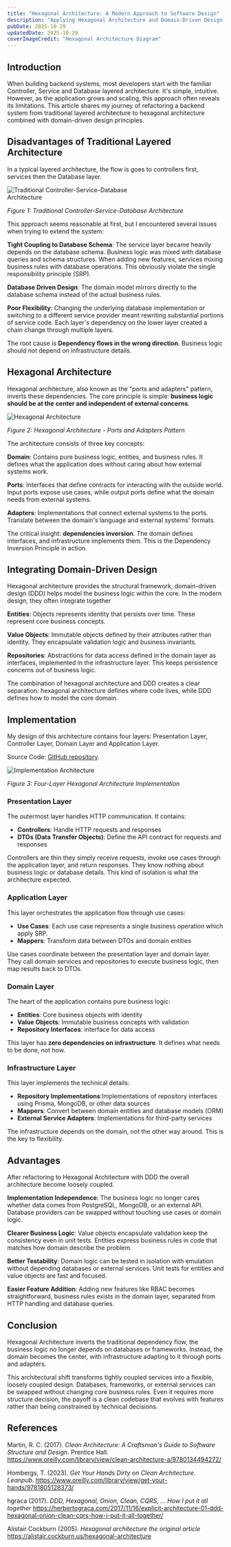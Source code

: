 ```yaml
---
title: "Hexagonal Architecture: A Modern Approach to Software Design"
description: "Applying Hexagonal Architecture and Domain-Driven Design to escape the pitfalls of traditional layered architecture"
pubDate: 2025-10-29
updatedDate: 2025-10-29
coverImageCredit: "Hexagonal Architecture Diagram"
---
```


## Introduction

When building backend systems, most developers start with the familiar Controller, Service and Database layered architecture. It's simple, intuitive. However, as the application grows and scaling, this approach often reveals its limitations. This article shares my journey of refactoring a backend system from traditional layered architecture to hexagonal architecture combined with domain-driven design principles.

## Disadvantages of Traditional Layered Architecture

In a typical layered architecture, the flow is goes to controllers first, services then the Database layer.

<img src="/src/assets/blogimages/hexagonal-architecture/CSD.png" alt="Traditional Controller-Service-Database Architecture" style="max-width: 350px; height: auto;" loading="lazy" />

_Figure 1: Traditional Controller-Service-Database Architecture_

This approach seems reasonable at first, but I encountered several issues when trying to extend the system:

**Tight Coupling to Database Schema**: The service layer became heavily depends on the database schema. Business logic was mixed with database queries and schema structures. When adding new features, services mixing business rules with database operations. This obviously violate the single responsibility principle (SRP).

**Database Driven Design**: The domain model mirrors directly to the database schema instead of the actual business rules.

**Poor Flexibility**: Changing the underlying database implementation or switching to a different service provider meant rewriting substantial portions of service code. Each layer's dependency on the lower layer created a chain change through multiple layers.

The root cause is **Dependency flows in the wrong direction**. Business logic should not depend on infrastructure details.

## Hexagonal Architecture

Hexagonal architecture, also known as the "ports and adapters" pattern, inverts these dependencies. The core principle is simple: **business logic should be at the center and independent of external concerns**.

![Hexagonal Architecture](/src/assets/blogimages/hexagonal-architecture/cover.png)

_Figure 2: Hexagonal Architecture - Ports and Adapters Pattern_

The architecture consists of three key concepts:

**Domain**: Contains pure business logic, entities, and business rules. It defines what the application does without caring about how external systems work.

**Ports**: Interfaces that define contracts for interacting with the outside world. Input ports expose use cases, while output ports define what the domain needs from external systems.

**Adapters**: Implementations that connect external systems to the ports. Translate between the domain's language and external systems' formats.

The critical insight: **dependencies inversion**. The domain defines interfaces, and infrastructure implements them. This is the Dependency Inversion Principle in action.

## Integrating Domain-Driven Design

Hexagonal architecture provides the structural framework, domain-driven design (DDD) helps model the business logic within the core. In the modern design, they often integrate together

**Entities**: Objects represents identity that persists over time. These represent core business concepts.

**Value Objects**: Immutable objects defined by their attributes rather than identity. They encapsulate validation logic and business invariants.

**Repositories**: Abstractions for data access defined in the domain layer as interfaces, implemented in the infrastructure layer. This keeps persistence concerns out of business logic.

The combination of hexagonal architecture and DDD creates a clear separation: hexagonal architecture defines where code lives, while DDD defines how to model the core domain.

## Implementation

My design of this architecture contains four layers: Presentation Layer, Controller Layer, Domain Layer and Application Layer.

Source Code: [GitHub repository](https://github.com/unsigend/progress-tracker-server).

![Implementation Architecture](/src/assets/blogimages/hexagonal-architecture/HA-design.png)

_Figure 3: Four-Layer Hexagonal Architecture Implementation_

### Presentation Layer

The outermost layer handles HTTP communication. It contains:

- **Controllers**: Handle HTTP requests and responses
- **DTOs (Data Transfer Objects)**: Define the API contract for requests and responses

Controllers are thin they simply receive requests, invoke use cases through the application layer, and return responses. They know nothing about business logic or database details. This kind of isolation is what the architecture expected.

### Application Layer

This layer orchestrates the application flow through use cases:

- **Use Cases**: Each use case represents a single business operation which apply SRP.
- **Mappers**: Transform data between DTOs and domain entities

Use cases coordinate between the presentation layer and domain layer. They call domain services and repositories to execute business logic, then map results back to DTOs.

### Domain Layer

The heart of the application contains pure business logic:

- **Entities**: Core business objects with identity
- **Value Objects**: Immutable business concepts with validation
- **Repository Interfaces**: interface for data access

This layer has **zero dependencies on infrastructure**. It defines what needs to be done, not how.

### Infrastructure Layer

This layer implements the technical details:

- **Repository Implementations**:Implementations of repository interfaces using Prisma, MongoDB, or other data sources
- **Mappers**: Convert between domain entities and database models (ORM)
- **External Service Adapters**: Implementations for third-party services

The infrastructure depends on the domain, not the other way around. This is the key to flexibility.

## Advantages

After refactoring to Hexagonal Architecture with DDD the overall architecture become loosely coupled.

**Implementation Independence**: The business logic no longer cares whether data comes from PostgreSQL, MongoDB, or an external API. Database providers can be swapped without touching use cases or domain logic.

**Clearer Business Logic**: Value objects encapsulate validation keep the consistency even in unit tests. Entities express business rules in code that matches how domain describe the problem.

**Better Testability**: Domain logic can be tested in isolation with emulation without depending databases or external services. Unit tests for entities and value objects are fast and focused.

**Easier Feature Addition**: Adding new features like RBAC becomes straightforward, business rules exists in the domain layer, separated from HTTP handling and database queries.

## Conclusion

Hexagonal Architecture inverts the traditional dependency flow, the business logic no longer depends on databases or frameworks. Instead, the domain becomes the center, with infrastructure adapting to it through ports and adapters.

This architectural shift transforms tightly coupled services into a flexible, loosely coupled design. Databases, frameworks, or external services can be swapped without changing core business rules. Even it requires more structure decision, the payoff is a clean codebase that evolves with features rather than being constrained by technical decisions.

## References

Martin, R. C. (2017). _Clean Architecture: A Craftsman's Guide to Software Structure and Design_. Prentice Hall.
https://www.oreilly.com/library/view/clean-architecture-a/9780134494272/

Hombergs, T. (2023). _Get Your Hands Dirty on Clean Architecture_. _Leanpub_. https://www.oreilly.com/library/view/get-your-hands/9781805128373/

hgraca (2017). _DDD, Hexagonal, Onion, Clean, CQRS, … How I put it all together_ https://herbertograca.com/2017/11/16/explicit-architecture-01-ddd-hexagonal-onion-clean-cqrs-how-i-put-it-all-together/

Alistair Cockburn (2005). _Hexagonal architecture the original article_ https://alistair.cockburn.us/hexagonal-architecture
